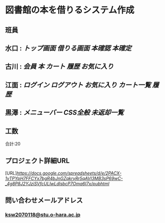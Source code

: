# 図書館の本を借りるシステム作成

## 班員

水口 : _トップ画面	借りる画面	本確認	本確定_
---

古川 : _会員	本	カート	履歴	お気に入り_
---

江面 : _ログイン	ログアウト	お気に入り	カート一覧	履歴_
---

黒澤 : _メニューバー	CSS全般	未返却一覧_
---
## 工数
合計:20

## プロジェクト詳細URL
[URL]*https://docs.google.com/spreadsheets/d/e/2PACX-1vTPYpH7FFCYx7bgR4bJnGZqkryRr5qAVI3MB3sP69wC-_4g8P8J2YJziSVfcULlwLdlsbcP7Oma6I7x/pubhtml*

## 問い合わせメールアドレス
### ksw2070118@stu.o-hara.ac.jp
